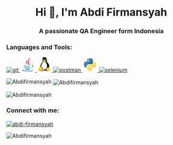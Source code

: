 <h1 align="center">Hi 👋, I'm Abdi Firmansyah </h1>
<h3 align="center">A passionate QA Engineer form Indonesia</h3>

<h3 align="left">Languages and Tools:</h3>
<p align="left"> <a href="https://git-scm.com/" target="_blank" rel="noreferrer"> <img src="https://www.vectorlogo.zone/logos/git-scm/git-scm-icon.svg" alt="git" width="40" height="40"/> </a> <a href="https://www.java.com" target="_blank" rel="noreferrer"> <img src="https://raw.githubusercontent.com/devicons/devicon/master/icons/java/java-original.svg" alt="java" width="40" height="40"/> </a> <a href="https://www.linux.org/" target="_blank" rel="noreferrer"> <img src="https://raw.githubusercontent.com/devicons/devicon/master/icons/linux/linux-original.svg" alt="linux" width="40" height="40"/> </a> <a href="https://postman.com" target="_blank" rel="noreferrer"> <img src="https://www.vectorlogo.zone/logos/getpostman/getpostman-icon.svg" alt="postman" width="40" height="40"/> </a> <a href="https://www.python.org" target="_blank" rel="noreferrer"> <img src="https://raw.githubusercontent.com/devicons/devicon/master/icons/python/python-original.svg" alt="python" width="40" height="40"/> </a> <a href="https://www.selenium.dev" target="_blank" rel="noreferrer"> <img src="https://raw.githubusercontent.com/detain/svg-logos/780f25886640cef088af994181646db2f6b1a3f8/svg/selenium-logo.svg" alt="selenium" width="40" height="40"/> </a> </p>

<p><img align="left" src="https://github-readme-stats.vercel.app/api/top-langs?username=Abdifirmansyah&show_icons=true&locale=en&layout=compact" alt="Abdifirmansyah" /></p>

<p>&nbsp;<img align="center" src="https://github-readme-stats.vercel.app/api?username=Abdifirmansyah&show_icons=true&theme=dark&locale=en" alt="Abdifirmansyah" /></p>

<p><img align="center" src="https://github-readme-streak-stats.herokuapp.com/?user=Abdifirmansyah" alt="Abdifirmansyah" /></p>
<h3 align="left">Connect with me:</h3>
<p align="left">
<a href="https://www.linkedin.com/in/abdi-firmansyah/" target="blank"><img align="center" src="https://raw.githubusercontent.com/rahuldkjain/github-profile-readme-generator/master/src/images/icons/Social/linked-in-alt.svg" alt="abdi-firmansyah" height="30" width="40" /></a>
</p>
<p align="left"> <img src="https://komarev.com/ghpvc/?username=Abdifirmansyah&label=Profile%20views&color=0e75b6&style=flat-square" alt="Abdifirmansyah" /> </p>

